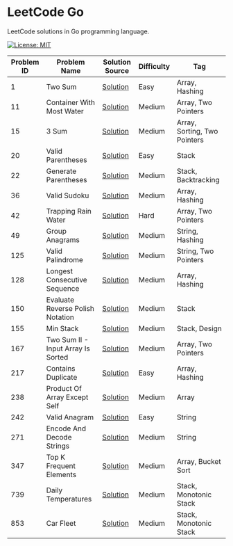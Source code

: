 # LeetCode Go

LeetCode solutions in Go programming language.

[![License: MIT](https://img.shields.io/badge/License-MIT-yellow.svg)](https://github.com/anirudhology/leetcode-go/blob/main/LICENSE)

| Problem ID | Problem Name                       | Solution Source                                                | Difficulty | Tag                          |
| ---------- | ---------------------------------- | -------------------------------------------------------------- | ---------- | ---------------------------- |
| 1          | Two Sum                            | [Solution](problems/array/two_sum.go)                          | Easy       | Array, Hashing               |
| 11         | Container With Most Water          | [Solution](problems/array/container_with_most_water.go)        | Medium     | Array, Two Pointers          |
| 15         | 3 Sum                              | [Solution](problems/array/three_sum.go)                        | Medium     | Array, Sorting, Two Pointers |
| 20         | Valid Parentheses                  | [Solution](problems/stack/valid_parentheses.go)                | Easy       | Stack                        |
| 22         | Generate Parentheses               | [Solution](problems/stack/generate_parentheses.go)             | Medium     | Stack, Backtracking          |
| 36         | Valid Sudoku                       | [Solution](problems/array/valid_sudoku.go)                     | Medium     | Array, Hashing               |
| 42         | Trapping Rain Water                | [Solution](problems/array/trapping_rain_water.go)              | Hard       | Array, Two Pointers          |
| 49         | Group Anagrams                     | [Solution](problems/strings/group_anagrams.go)                 | Medium     | String, Hashing              |
| 125        | Valid Palindrome                   | [Solution](problems/strings/valid_palindrome.go)               | Medium     | String, Two Pointers         |
| 128        | Longest Consecutive Sequence       | [Solution](problems/array/longest_consecutive_sequence.go)     | Medium     | Array, Hashing               |
| 150        | Evaluate Reverse Polish Notation   | [Solution](problems/stack/evaluate_reverse_polish_notation.go) | Medium     | Stack                        |
| 155        | Min Stack                          | [Solution](problems/stack/min_stack.go)                        | Medium     | Stack, Design                |
| 167        | Two Sum II - Input Array Is Sorted | [Solution](problems/array/two_sum_ii_input_array_is_sorted.go) | Medium     | Array, Two Pointers          |
| 217        | Contains Duplicate                 | [Solution](problems/array/contains_duplicate.go)               | Easy       | Array, Hashing               |
| 238        | Product Of Array Except Self       | [Solution](problems/array/product_of_array_except_self.go)     | Medium     | Array                        |
| 242        | Valid Anagram                      | [Solution](problems/strings/valid_anagram.go)                  | Easy       | String                       |
| 271        | Encode And Decode Strings          | [Solution](problems/strings/encode_and_decode_strings.go)      | Medium     | String                       |
| 347        | Top K Frequent Elements            | [Solution](problems/array/top_k_frequent_elements.go)          | Medium     | Array, Bucket Sort           |
| 739        | Daily Temperatures                 | [Solution](problems/stack/daily_temperatures.go)               | Medium     | Stack, Monotonic Stack       |
| 853        | Car Fleet                          | [Solution](problems/stack/car_fleet.go)                        | Medium     | Stack, Monotonic Stack       |